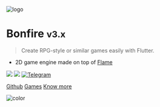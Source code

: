 ![logo](../_media/bonfire.gif)

# Bonfire <small>v3.x</small>

> Create RPG-style or similar games easily with Flutter.

- 2D game engine made on top of [Flame](https://flame-engine.org/)

[![](https://img.shields.io/github/forks/rafaelbarbosatec/bonfire.svg?style=flat&logo=github&colorB=orange&label=forks)](https://github.com/RafaelBarbosatec/bonfire)
[![](https://img.shields.io/github/stars/rafaelbarbosatec/bonfire.svg?style=flat&logo=github&colorB=orange&label=stars)](https://github.com/RafaelBarbosatec/bonfire)
[![Telegram](https://img.shields.io/endpoint?style=flat&url=https%3A%2F%2Frunkit.io%2Fdamiankrawczyk%2Ftelegram-badge%2Fbranches%2Fmaster%3Furl%3Dhttps%3A%2F%2Ft.me%2Fbonfire_engine)](https://t.me/bonfire_engine)


[Github](https://github.com/RafaelBarbosatec/bonfire)
[Games](doc/examples?id=bonfire-example)
[Know more](#welcome-to-bonfire)

![color](#3f3f3f)

